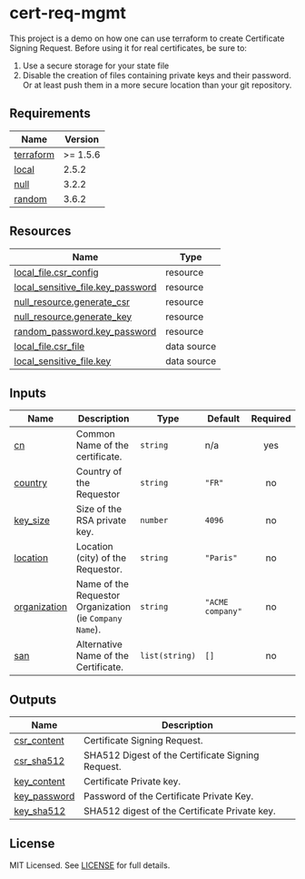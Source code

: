 # cert-req-mgmt

This project is a demo on how one can use terraform to create Certificate Signing Request.
Before using it for real certificates, be sure to:

1. Use a secure storage for your state file
2. Disable the creation of files containing private keys and their password. Or at least push them in a more secure location than your git repository.

<!-- BEGIN_TF_DOCS -->
## Requirements

| Name | Version |
|------|---------|
| <a name="requirement_terraform"></a> [terraform](#requirement_terraform) | >= 1.5.6 |
| <a name="requirement_local"></a> [local](#requirement_local) | 2.5.2 |
| <a name="requirement_null"></a> [null](#requirement_null) | 3.2.2 |
| <a name="requirement_random"></a> [random](#requirement_random) | 3.6.2 |

## Resources

| Name | Type |
|------|------|
| [local_file.csr_config](https://registry.terraform.io/providers/hashicorp/local/2.5.2/docs/resources/file) | resource |
| [local_sensitive_file.key_password](https://registry.terraform.io/providers/hashicorp/local/2.5.2/docs/resources/sensitive_file) | resource |
| [null_resource.generate_csr](https://registry.terraform.io/providers/hashicorp/null/3.2.2/docs/resources/resource) | resource |
| [null_resource.generate_key](https://registry.terraform.io/providers/hashicorp/null/3.2.2/docs/resources/resource) | resource |
| [random_password.key_password](https://registry.terraform.io/providers/hashicorp/random/3.6.2/docs/resources/password) | resource |
| [local_file.csr_file](https://registry.terraform.io/providers/hashicorp/local/2.5.2/docs/data-sources/file) | data source |
| [local_sensitive_file.key](https://registry.terraform.io/providers/hashicorp/local/2.5.2/docs/data-sources/sensitive_file) | data source |

## Inputs

| Name | Description | Type | Default | Required |
|------|-------------|------|---------|:--------:|
| <a name="input_cn"></a> [cn](#input_cn) | Common Name of the certificate. | `string` | n/a | yes |
| <a name="input_country"></a> [country](#input_country) | Country of the Requestor | `string` | `"FR"` | no |
| <a name="input_key_size"></a> [key_size](#input_key_size) | Size of the RSA private key. | `number` | `4096` | no |
| <a name="input_location"></a> [location](#input_location) | Location (city) of the Requestor. | `string` | `"Paris"` | no |
| <a name="input_organization"></a> [organization](#input_organization) | Name of the Requestor Organization (ie `Company Name`). | `string` | `"ACME company"` | no |
| <a name="input_san"></a> [san](#input_san) | Alternative Name of the Certificate. | `list(string)` | `[]` | no |

## Outputs

| Name | Description |
|------|-------------|
| <a name="output_csr_content"></a> [csr_content](#output_csr_content) | Certificate Signing Request. |
| <a name="output_csr_sha512"></a> [csr_sha512](#output_csr_sha512) | SHA512 Digest of the Certificate Signing Request. |
| <a name="output_key_content"></a> [key_content](#output_key_content) | Certificate Private key. |
| <a name="output_key_password"></a> [key_password](#output_key_password) | Password of the Certificate Private Key. |
| <a name="output_key_sha512"></a> [key_sha512](#output_key_sha512) | SHA512 digest of the Certificate Private key. |
<!-- END_TF_DOCS -->

## License

MIT Licensed. See [LICENSE](https://github.com/benoit-garcia/cert-req-mgmt/tree/main/LICENSE) for full details.
